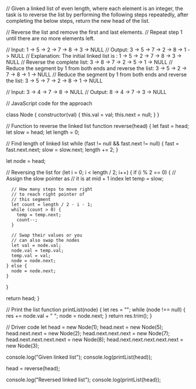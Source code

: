 // Given a linked list of even length, where each element is an integer, the task is to reverse the list by performing the following steps repeatedly, after completing the below steps, return the new head of the list.

// Reverse the list and remove the first and last elements.
// Repeat step 1 until there are no more elements left.

// Input: 1 -> 5 -> 2 -> 7 -> 8 -> 3 -> NULL
// Output: 3 -> 5 -> 7 -> 2 -> 8 -> 1 -> NULL
// Explanation: The initial linked list is : 1 -> 5 -> 2 -> 7 -> 8 -> 3 -> NULL
// Reverse the complete list: 3 -> 8 -> 7 -> 2 -> 5 -> 1 -> NULL
// Reduce the segment by 1 from both ends and reverse the list: 3 -> 5 -> 2 -> 7 -> 8 -> 1 -> NULL
// Reduce the segment by 1 from both ends and reverse the list: 3 -> 5 -> 7 -> 2 -> 8 -> 1 -> NULL

// Input: 3 -> 4 -> 7 -> 8 -> NULL
// Output: 8 -> 4 -> 7 -> 3 -> NULL

// JavaScript code for the approach

class Node {
  constructor(val) {
    this.val = val;
    this.next = null;
  }
}

// Function to reverse the linked list
function reverse(head) {
  let fast = head;
  let slow = head;
  let length = 0;

  // Find length of linked list
  while (fast != null && fast.next != null) {
    fast = fast.next.next;
    slow = slow.next;
    length += 2;
  }

  let node = head;

  // Reversing the list
  for (let i = 0; i < length / 2; i++) {
    if (i % 2 == 0) {
      // Assign the slow pointer as
      // it is at mid + 1 index
      let temp = slow;

      // How many steps to move right
      // to reach right pointer of
      // this segment
      let count = length / 2 - i - 1;
      while (count > 0) {
        temp = temp.next;
        count--;
      }

      // Swap their values or you
      // can also swap the nodes
      let val = node.val;
      node.val = temp.val;
      temp.val = val;
      node = node.next;
    } else {
      node = node.next;
    }
  }

  return head;
}

// Print the list
function printList(node) {
  let res = "";
  while (node !== null) {
    res += node.val + " ";
    node = node.next;
  }
  return res.trim();
}

// Driver code
let head = new Node(1);
head.next = new Node(5);
head.next.next = new Node(2);
head.next.next.next = new Node(7);
head.next.next.next.next = new Node(8);
head.next.next.next.next.next = new Node(3);

console.log("Given linked list");
console.log(printList(head));

head = reverse(head);

console.log("Reversed linked list");
console.log(printList(head));
